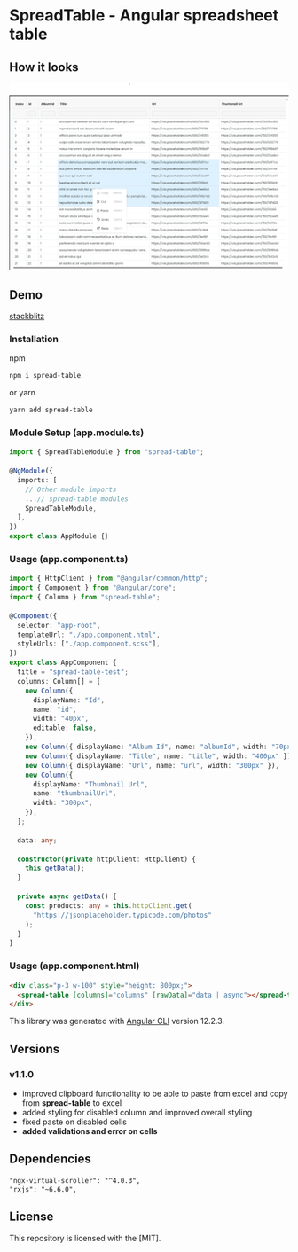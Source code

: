 # SpreadTable - Angular spreadsheet table

## How it looks

![How it looks](https://raw.githubusercontent.com/neb1neuron/spread-table/master/demo.png)

## Demo

[stackblitz](https://codesandbox.io/s/goofy-dan-5703h)

### Installation

npm

```bash
npm i spread-table
```

or yarn

```bash
yarn add spread-table
```

### Module Setup (app.module.ts)

```typescript
import { SpreadTableModule } from "spread-table";

@NgModule({
  imports: [
    // Other module imports
    ...// spread-table modules
    SpreadTableModule,
  ],
})
export class AppModule {}
```

### Usage (app.component.ts)

```typescript
import { HttpClient } from "@angular/common/http";
import { Component } from "@angular/core";
import { Column } from "spread-table";

@Component({
  selector: "app-root",
  templateUrl: "./app.component.html",
  styleUrls: ["./app.component.scss"],
})
export class AppComponent {
  title = "spread-table-test";
  columns: Column[] = [
    new Column({
      displayName: "Id",
      name: "id",
      width: "40px",
      editable: false,
    }),
    new Column({ displayName: "Album Id", name: "albumId", width: "70px" }),
    new Column({ displayName: "Title", name: "title", width: "400px" }),
    new Column({ displayName: "Url", name: "url", width: "300px" }),
    new Column({
      displayName: "Thumbnail Url",
      name: "thumbnailUrl",
      width: "300px",
    }),
  ];

  data: any;

  constructor(private httpClient: HttpClient) {
    this.getData();
  }

  private async getData() {
    const products: any = this.httpClient.get(
      "https://jsonplaceholder.typicode.com/photos"
    );
  }
}
```

### Usage (app.component.html)

```html
<div class="p-3 w-100" style="height: 800px;">
  <spread-table [columns]="columns" [rawData]="data | async"></spread-table>
</div>
```

This library was generated with [Angular CLI](https://github.com/angular/angular-cli) version 12.2.3.

## Versions

### v1.1.0

- improved clipboard functionality to be able to paste from excel and copy from **spread-table** to excel
- added styling for disabled column and improved overall styling
- fixed paste on disabled cells
- **added validations and error on cells**

## Dependencies

```
"ngx-virtual-scroller": "^4.0.3",
"rxjs": "~6.6.0",
```

## License

This repository is licensed with the [MIT].
